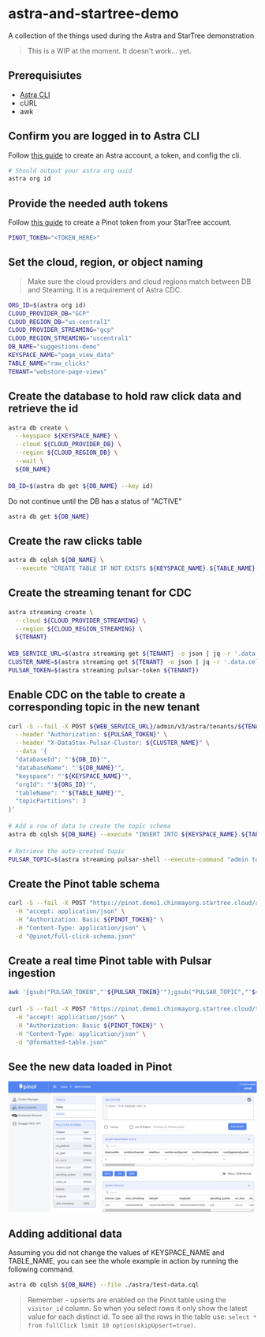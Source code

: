 # astra-and-startree-demo
A collection of the things used during the Astra and StarTree demonstration

> This is a WIP at the moment. It doesn't work... yet.

## Prerequisiutes

- [Astra CLI](https://awesome-astra.github.io/docs/pages/astra/astra-cli/)
- cURL
- awk

## Confirm you are logged in to Astra CLI

Follow [this guide](https://awesome-astra.github.io/docs/pages/astra/) to create an Astra account, a token, and config the cli.

```bash
# Should output your astra org uuid
astra org id
```

## Provide the needed auth tokens

Follow [this guide](https://dev.startree.ai/docs/startree-enterprise-edition/startree-cloud/security) to create a Pinot token from your StarTree account.

```bash
PINOT_TOKEN="<TOKEN_HERE>"
```

## Set the cloud, region, or object naming

> Make sure the cloud providers and cloud regions match between DB and Steaming. It is a requirement of Astra CDC.

```bash
ORG_ID=$(astra org id)
CLOUD_PROVIDER_DB="GCP"
CLOUD_REGION_DB="us-central1"
CLOUD_PROVIDER_STREAMING="gcp"
CLOUD_REGION_STREAMING="uscentral1"
DB_NAME="suggestions-demo"
KEYSPACE_NAME="page_view_data"
TABLE_NAME="raw_clicks"
TENANT="webstore-page-views"
```

## Create the database to hold raw click data and retrieve the id

```bash
astra db create \
  --keyspace ${KEYSPACE_NAME} \
  --cloud ${CLOUD_PROVIDER_DB} \
  --region ${CLOUD_REGION_DB} \
  --wait \
  ${DB_NAME}

DB_ID=$(astra db get ${DB_NAME} --key id)
```

Do not continue until the DB has a status of "ACTIVE"

```bash
astra db get ${DB_NAME}
```

## Create the raw clicks table

```bash
astra db cqlsh ${DB_NAME} \
  --execute "CREATE TABLE IF NOT EXISTS ${KEYSPACE_NAME}.${TABLE_NAME}(click_epoch bigint PRIMARY KEY, UTC_offset int, request_url text, user_agent text, visitor_id text, coords text);"
```

## Create the streaming tenant for CDC

```bash
astra streaming create \
  --cloud ${CLOUD_PROVIDER_STREAMING} \
  --region ${CLOUD_REGION_STREAMING} \
  ${TENANT}
  
WEB_SERVICE_URL=$(astra streaming get ${TENANT} -o json | jq -r '.data.cellValues[] | select(.Attribute == "WebServiceUrl") | .Value')
CLUSTER_NAME=$(astra streaming get ${TENANT} -o json | jq -r '.data.cellValues[] | select(.Attribute == "Cluster Name") | .Value')
PULSAR_TOKEN=$(astra streaming pulsar-token ${TENANT})
```

## Enable CDC on the table to create a corresponding topic in the new tenant

```bash
curl -S --fail -X POST ${WEB_SERVICE_URL}/admin/v3/astra/tenants/${TENANT}/cdc \
  --header "Authorization: ${PULSAR_TOKEN}" \
  --header "X-DataStax-Pulsar-Cluster: ${CLUSTER_NAME}" \
  --data '{
  "databaseId": "'${DB_ID}'",
  "databaseName": "'${DB_NAME}'",
  "keyspace": "'${KEYSPACE_NAME}'",
  "orgId": "'${ORG_ID}'",
  "tableName": "'${TABLE_NAME}'",
  "topicPartitions": 3
}'

# Add a row of data to create the topic schema
astra db cqlsh ${DB_NAME} --execute "INSERT INTO ${KEYSPACE_NAME}.${TABLE_NAME}(click_epoch, UTC_offset, request_url, user_agent, visitor_id, coords) values(1665769440000, -4, 'https://request.com/something/', 'a b c d','1234asd','{}');"

# Retrieve the auto-created topic
PULSAR_TOPIC=$(astra streaming pulsar-shell --execute-command "admin topics list ${TENANT}/astracdc" ${TENANT} | grep data-.*-0 | awk '{gsub("-partition-0","");print}')
```

## Create the Pinot table schema

```bash
curl -S --fail -X POST "https://pinot.demo1.chinmayorg.startree.cloud/schemas?override=true" \
  -H "accept: application/json" \
  -H "Authorization: Basic ${PINOT_TOKEN}" \
  -H "Content-Type: application/json" \
  -d "@pinot/full-click-schema.json"
```

## Create a real time Pinot table with Pulsar ingestion

```bash
awk '{gsub("PULSAR_TOKEN","'${PULSAR_TOKEN}'");gsub("PULSAR_TOPIC","'${PULSAR_TOPIC}'");print}' pinot/full-click-table.json > formatted-table.json

curl -S --fail -X POST "https://pinot.demo1.chinmayorg.startree.cloud/tables" \
  -H "accept: application/json" \
  -H "Authorization: Basic ${PINOT_TOKEN}" \
  -H "Content-Type: application/json" \
  -d "@formatted-table.json"
```

## See the new data loaded in Pinot

![](./assets/pinot-query.png)


## Adding additional data

Assuming you did not change the values of KEYSPACE_NAME and TABLE_NAME, you can see the whole example in action by running the following command.

```bash
astra db cqlsh ${DB_NAME} --file ./astra/test-data.cql
```

> Remember - upserts are enabled on the Pinot table using the `visitor_id` column. So when you select rows it only show the latest value for each distinct id. To see all the rows in the table use: `select * from fullClick limit 10 option(skipUpsert=true)`.